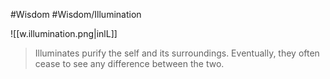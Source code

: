 #Wisdom #Wisdom/Illumination

![[w.illumination.png|inlL]]

> Illuminates purify the self and its surroundings. Eventually, they often cease to see any difference between the two.

